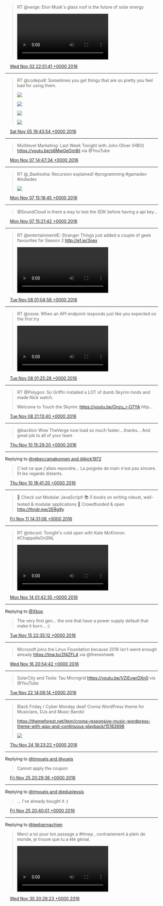 > RT @verge: Elon Musk's glass roof is the future of solar energy
>
> <video controls><source src="/media/793948725634854912-6BKTOW7xZVQgfeKb.mp4">Your browser does not support the video tag.</video>

<img src="/media/tweet.ico" width="12" /> [Wed Nov 02 22:51:41 +0000 2016](https://twitter.com/eduplessis/status/793948725634854912)

----

> RT @codepo8: Sometimes you get things that are so pretty you feel bad for using them.
>
> ![](/media/794988633010929664-CwgICTvWgAADvjN.jpg)
>
> ![](/media/794988633010929664-CwgIMRbXAAAkBRu.jpg)
>
> ![](/media/794988633010929664-CwgIWJqWQAA5C2W.jpg)
>
> ![](/media/794988633010929664-CwgIhnzXAAADCxn.jpg)

<img src="/media/tweet.ico" width="12" /> [Sat Nov 05 19:43:54 +0000 2016](https://twitter.com/eduplessis/status/794988633010929664)

----

> Multilevel Marketing: Last Week Tonight with John Oliver (HBO) https://youtu.be/s6MwGeOm8iI via @YouTube

<img src="/media/tweet.ico" width="12" /> [Mon Nov 07 14:47:34 +0000 2016](https://twitter.com/eduplessis/status/795638831311683584)

----

> RT @_Bashosha: Recursion explained!
> #programming #gamedev #indiedev
>
> ![](/media/795646681287114752-CwniV-MW8AQDf3B.jpg)

<img src="/media/tweet.ico" width="12" /> [Mon Nov 07 15:18:45 +0000 2016](https://twitter.com/eduplessis/status/795646681287114752)

----

> @SoundCloud is there a way to test the SDK before having a api key...

<img src="/media/tweet.ico" width="12" /> [Mon Nov 07 15:21:42 +0000 2016](https://twitter.com/eduplessis/status/795647422928187392)

----

> RT @entertainmentIE: Stranger Things just added a couple of geek favourites for Season 2 http://e1.ie/3oex
>
> <video controls><source src="/media/795794205016727555-CwrvmBSWQAAhFQ3.mp4">Your browser does not support the video tag.</video>

<img src="/media/tweet.ico" width="12" /> [Tue Nov 08 01:04:58 +0000 2016](https://twitter.com/eduplessis/status/795794205016727555)

----

> RT @ossia: When an API endpoint responds just like you expected on the first try
>
> <video controls><source src="/media/795799364715380740-S8QLoGC9UNl9CDW7.mp4">Your browser does not support the video tag.</video>

<img src="/media/tweet.ico" width="12" /> [Tue Nov 08 01:25:28 +0000 2016](https://twitter.com/eduplessis/status/795799364715380740)

----

> RT @Polygon: So Griffin installed a LOT of dumb Skyrim mods and made Nick watch.
>
> Welcome to Touch the Skyrim: https://youtu.be/Onzu_r-O7YA http…

<img src="/media/tweet.ico" width="12" /> [Tue Nov 08 21:13:40 +0000 2016](https://twitter.com/eduplessis/status/796098384524353537)

----

> @backlon Wow TheVerge now load so much faster....thanks...  And great job to all of your team

<img src="/media/tweet.ico" width="12" /> [Thu Nov 10 15:29:20 +0000 2016](https://twitter.com/eduplessis/status/796736508145401857)

----

Replying to [@rebeccamakonnen and @kick1972](https://twitter.com/rebeccamakonnen/status/796776789628645377)

> C'est ce que j'allais repondre... La poignée de main n'est pas sincere. Et les regards distants.

<img src="/media/tweet.ico" width="12" /> [Thu Nov 10 18:41:20 +0000 2016](https://twitter.com/eduplessis/status/796784824753209345)

----

> 🌊 Check out Modular JavaScript!
> 📚 5 books on writing robust, well-tested &amp; modular applications
> 👏 Crowdfunded &amp; open http://thndr.me/2ERg9y

<img src="/media/tweet.ico" width="12" /> [Fri Nov 11 14:31:08 +0000 2016](https://twitter.com/eduplessis/status/797084249170001920)

----

> RT @nbcsnl: Tonight's cold open with Kate McKinnon. #ChappelleOnSNL
>
> <video controls><source src="/media/797977998167330816-JnCtrTkeRGPbGgsY.mp4">Your browser does not support the video tag.</video>

<img src="/media/tweet.ico" width="12" /> [Mon Nov 14 01:42:35 +0000 2016](https://twitter.com/eduplessis/status/797977998167330816)

----

Replying to [@Xbox](https://twitter.com/Xbox/status/798654315091083265)

> The very first gen... the one that have a power supply default that make it burn... :(

<img src="/media/tweet.ico" width="12" /> [Tue Nov 15 22:35:12 +0000 2016](https://twitter.com/eduplessis/status/798655619305762821)

----

> Microsoft joins the Linux Foundation because 2016 isn’t weird enough already https://tnw.to/2f4ZFL4 via @thenextweb

<img src="/media/tweet.ico" width="12" /> [Wed Nov 16 20:54:42 +0000 2016](https://twitter.com/eduplessis/status/798992716906446848)

----

> SolarCity and Tesla: Tau Microgrid https://youtu.be/VZjEvwrDXn0 via @YouTube

<img src="/media/tweet.ico" width="12" /> [Tue Nov 22 14:06:14 +0000 2016](https://twitter.com/eduplessis/status/801064246742306816)

----

> Black Friday / Cyber Monday deal!
> Croma WordPress theme for Musicians, DJs and Music Bands!
>
> https://themeforest.net/item/croma-responsive-music-wordpress-theme-with-ajax-and-continuous-playback/15182698
>
> ![](/media/801853732505997312-CyDBuDAWQAATKMQ.jpg)

<img src="/media/tweet.ico" width="12" /> [Thu Nov 24 18:23:22 +0000 2016](https://twitter.com/eduplessis/status/801853732505997312)

----

Replying to [@tmvuejs and @vuejs](https://twitter.com/tmvuejs/status/786225581704699904)

> Cannot apply the coupon

<img src="/media/tweet.ico" width="12" /> [Fri Nov 25 20:29:36 +0000 2016](https://twitter.com/eduplessis/status/802247889984614400)

----

Replying to [@tmvuejs and @eduplessis](https://twitter.com/tmvuejs/status/802249928579878912)

> ... I've already bought it  :)

<img src="/media/tweet.ico" width="12" /> [Fri Nov 25 20:40:01 +0000 2016](https://twitter.com/eduplessis/status/802250509214248960)

----

Replying to [@lepharmachien](https://twitter.com/lepharmachien/status/803066105665228800)

> Merci a toi pour ton passage a #tlmep , contrairement à plein de monde, je trouve que tu a été génial.
>
> <video controls><source src="/media/804059522193117185-CyiX3qIXUAUYGYf.mp4">Your browser does not support the video tag.</video>

<img src="/media/tweet.ico" width="12" /> [Wed Nov 30 20:28:23 +0000 2016](https://twitter.com/eduplessis/status/804059522193117185)